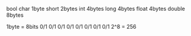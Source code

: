bool
char  1byte
short 2bytes
int 4bytes
long  4bytes
float 4bytes
double  8bytes

1byte = 8bits 
0/1 0/1 0/1 0/1 0/1 0/1 0/1 0/1
2^8 = 256